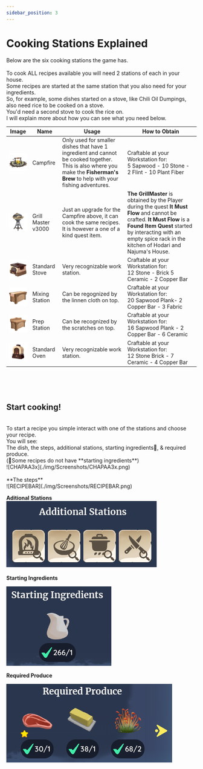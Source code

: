 ```yaml
---
sidebar_position: 3
---
```


# Cooking Stations Explained 

Below are the six cooking stations the game has.<br /> 
<br /> 
To cook ALL recipes available you will need 2 stations of each in your house.<br /> 
Some recipes are started at the same station that you also need for your ingredients. <br /> 
So, for example, some dishes started on a stove, like Chili Oil Dumpings, also need rice to be cooked on a stove. <br /> 
You'd need a second stove to cook the rice on.<br /> 
I will explain more about how you can see what you need below.

| Image | Name | Usage | How to Obtain  | 
|:-----:|------|--------|-------------|
|![CampFire](./img/CampFire.png)| Campfire | Only used for smaller dishes that have 1 ingredient and cannot be cooked together. This is also where you make the **Fisherman's Brew** to help with your fishing adventures. | Craftable at your Workstation for: <br /> 5 Sapwood - 10 Stone - 2 Flint - 10 Plant Fiber |
|![GrillMaster](./img/GrillMaster.png)| Grill Master v3000 | Just an upgrade for the Campfire above, it can cook the same recipes. It is however a one of a kind quest item. | **The GrillMaster** is obtained by the Player during the quest **It Must Flow** and cannot be crafted. **It Must Flow** is a **Found Item Quest** started by interacting with an empty spice rack in the kitchen of Hodari and Najuma's House. |
|![Stove](./img/Stove.png)| Standard Stove | Very recognizable work station. | Craftable at your Workstation for: <br />12 Stone - Brick 5 Ceramic - 2 Copper Bar |
|![MixingStation](./img/MixingStation.png)| Mixing Station | Can be regognized by the linnen cloth on top.  | Craftable at your Workstation for: <br />20 Sapwood Plank-  2 Copper Bar - 3 Fabric |
|![PrepStation](./img/PrepStation.png)| Prep Station | Can be recognized by the scratches on top. | Craftable at your Workstation for: <br />16 Sapwood Plank - 2 Copper Bar - 6 Ceramic  |
|![Oven](./img/Oven.png)| Standard Oven | Very recognizable work station.   | Craftable at your Workstation for: <br />12 Stone Brick - 7 Ceramic - 4 Copper Bar  | 
<br /> <br /> <br /> 
## Start cooking!
<br /> 
To start a recipe you simple interact with one of the stations and choose your recipe.<br /> 
You will see:<br /> 
The dish, the steps, additional stations, starting ingredients📌, & required produce. <br /> 
(📌Some recipes do not have **starting ingredients**) <br /> 
![CHAPAA3x](./img/Screenshots/CHAPAA3x.png) <br /> 
 <br /> 
**The steps** <br /> 
![RECIPEBAR](./img/Screenshots/RECIPEBAR.png) <br /> 

**Aditional Stations** <br /> 
![AdditionalStations](./img/Screenshots/AdditionalStations.png) <br /> 
 <br /> 
**Starting Ingredients** <br /> 

![STARTING](./img/Screenshots/STARTING.png) <br /> 

**Required Produce** <br /> 

![REQUIRED](./img/Screenshots/REQUIRED.png) <br /> 


